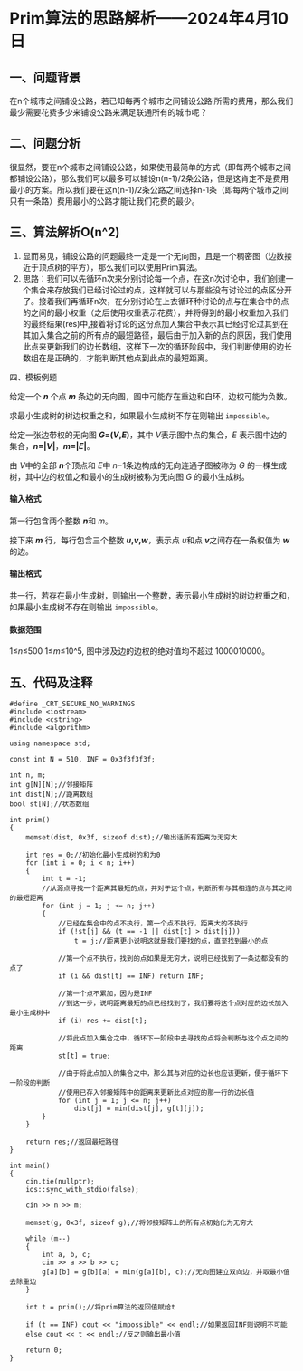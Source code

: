 # Prim算法的思路解析——2024年4月10日

## 一、问题背景

  在n个城市之间铺设公路，若已知每两个城市之间铺设公路i所需的费用，那么我们最少需要花费多少来铺设公路来满足联通所有的城市呢？

## 二、问题分析

  很显然，要在n个城市之间铺设公路，如果使用最简单的方式（即每两个城市之间都铺设公路），那么我们可以最多可以铺设n(n-1)/2条公路，但是这肯定不是费用最小的方案。所以我们要在这n(n-1)/2条公路之间选择n-1条（即每两个城市之间只有一条路）费用最小的公路才能让我们花费的最少。

## 三、算法解析O(n^2)

1.   显而易见，铺设公路的问题最终一定是一个无向图，且是一个稠密图（边数接近于顶点树的平方），那么我们可以使用Prim算法。
2. 思路：我们可以先循环n次来分别讨论每一个点，在这n次讨论中，我们创建一个集合来存放我们已经讨论过的点，这样就可以与那些没有讨论过的点区分开了。接着我们再循环n次，在分别讨论在上衣循环种讨论的点与在集合中的点的之间的最小权重（之后使用权重表示花费），并将得到的最小权重加入我们的最终结果(res)中,接着将讨论的这份点加入集合中表示其已经讨论过其到在其加入集合之前的所有点的最短路径，最后由于加入新的点的原因，我们使用此点来更新我们的边长数组，这样下一次的循环阶段中，我们判断使用的边长数组在是正确的，才能判断其他点到此点的最短距离。

四、模板例题

给定一个 ***n*** 个点 ***m*** 条边的无向图，图中可能存在重边和自环，边权可能为负数。

求最小生成树的树边权重之和，如果最小生成树不存在则输出 `impossible`。

给定一张边带权的无向图 ***G*=(*V*,*E*)**，其中 *V*表示图中点的集合，*E* 表示图中边的集合，***n*=|*V*|**，***m*=|*E*|**。

由 *V*中的全部 ***n***个顶点和 *E*中 *n*−1条边构成的无向连通子图被称为 *G* 的一棵生成树，其中边的权值之和最小的生成树被称为无向图 *G* 的最小生成树。

#### 输入格式

第一行包含两个整数 ***n***和 *m*。

接下来 ***m*** 行，每行包含三个整数 ***u*,*v*,*w***，表示点 *u*和点 ***v***之间存在一条权值为 ***w*** 的边。

#### 输出格式

共一行，若存在最小生成树，则输出一个整数，表示最小生成树的树边权重之和，如果最小生成树不存在则输出 `impossible`。

#### 数据范围

1≤*n*≤500
1≤*m*≤10^5,
图中涉及边的边权的绝对值均不超过 1000010000。

## 五、代码及注释

```
#define _CRT_SECURE_NO_WARNINGS
#include <iostream>
#include <cstring>
#include <algorithm>

using namespace std;

const int N = 510, INF = 0x3f3f3f3f;

int n, m;
int g[N][N];//邻接矩阵
int dist[N];//距离数组
bool st[N];//状态数组

int prim()
{
    memset(dist, 0x3f, sizeof dist);//输出话所有距离为无穷大

    int res = 0;//初始化最小生成树的和为0
    for (int i = 0; i < n; i++)
    {
        int t = -1;
        //从源点寻找一个距离其最短的点，并对于这个点，判断所有与其相连的点与其之间的最短距离
        for (int j = 1; j <= n; j++)
        {
            //已经在集合中的点不执行，第一个点不执行，距离大的不执行
            if (!st[j] && (t == -1 || dist[t] > dist[j]))
                t = j;//距离更小说明这就是我们要找的点，直至找到最小的点

            //第一个点不执行，找到的点如果是无穷大，说明已经找到了一条边都没有的点了
            if (i && dist[t] == INF) return INF;

            //第一个点不累加，因为是INF
            //到这一步，说明距离最短的点已经找到了，我们要将这个点对应的边长加入最小生成树中
            if (i) res += dist[t];

            //将此点加入集合之中，循环下一阶段中去寻找的点将会判断与这个点之间的距离
            st[t] = true;

            //由于将此点加入的集合之中，那么其与对应的边长也应该更新，便于循环下一阶段的判断
            //使用已存入邻接矩阵中的距离来更新此点对应的那一行的边长值
            for (int j = 1; j <= n; j++)
                dist[j] = min(dist[j], g[t][j]);
        }
    }

    return res;//返回最短路径
}

int main()
{
    cin.tie(nullptr);
    ios::sync_with_stdio(false);

    cin >> n >> m;

    memset(g, 0x3f, sizeof g);//将邻接矩阵上的所有点初始化为无穷大

    while (m--)
    {
        int a, b, c;
        cin >> a >> b >> c;
        g[a][b] = g[b][a] = min(g[a][b], c);//无向图建立双向边，并取最小值去除重边
    }

    int t = prim();//将prim算法的返回值赋给t

    if (t == INF) cout << "impossible" << endl;//如果返回INF则说明不可能
    else cout << t << endl;//反之则输出最小值

    return 0;
}
```







